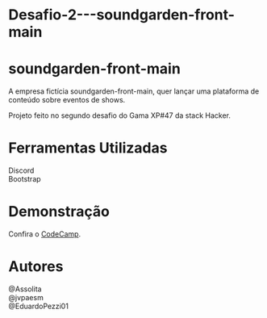 # Desafio-2---soundgarden-front-main

# soundgarden-front-main

A empresa fictícia soundgarden-front-main, quer lançar uma plataforma de
conteúdo sobre eventos de shows. 

Projeto feito no segundo desafio do Gama XP#47 da stack Hacker.

# Ferramentas Utilizadas

Discord <br>
Bootstrap

# Demonstração

<p>Confira o <a href="https://eduardopezzi01.github.io/Desafio-2---soundgarden-front-main/" target="_blank">CodeCamp</a>.</p>


# Autores

@Assolita <br>
@jvpaesm <br>
@EduardoPezzi01
